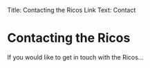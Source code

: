 Title: Contacting the Ricos
Link Text: Contact

# Contacting the Ricos

If you would like to get in touch with the Ricos...


